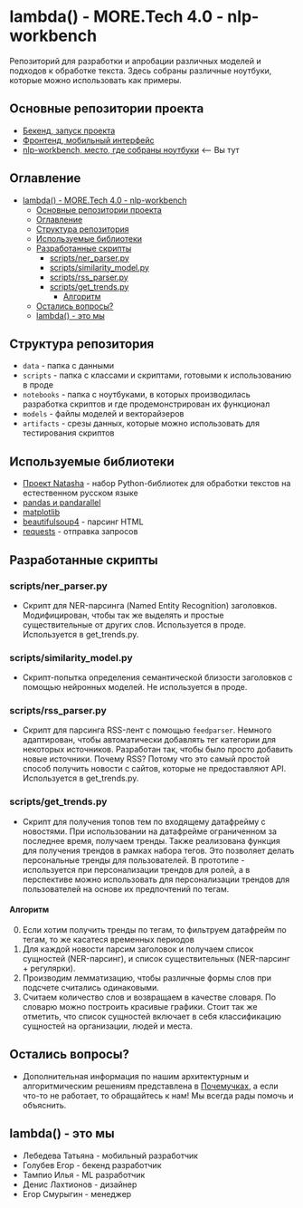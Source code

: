 # lambda() -  MORE.Tech 4.0 - nlp-workbench

Репозиторий для разработки и апробации различных моделей и подходов к обработке текста. Здесь собраны различные ноутбуки, которые можно использовать как примеры.

<!-- Для функциональной части проекта обратитесь к репозиторию [бекенда](). -->

## Основные репозитории проекта

- [Бекенд, запуск проекта](https://github.com/LambdaVTB/backend-bundle)
- [Фронтенд, мобильный интерфейс](https://github.com/LambdaVTB/flutter-frontend)
- [nlp-workbench, место, где собраны ноутбуки](https://github.com/LambdaVTB/nlp-workbench) <-- Вы тут

## Оглавление

- [lambda() -  MORE.Tech 4.0 - nlp-workbench](#lambda----moretech-40---nlp-workbench)
  - [Основные репозитории проекта](#основные-репозитории-проекта)
  - [Оглавление](#оглавление)
  - [Структура репозитория](#структура-репозитория)
  - [Используемые библиотеки](#используемые-библиотеки)
  - [Разработанные скрипты](#разработанные-скрипты)
    - [scripts/ner_parser.py](#scriptsner_parserpy)
    - [scripts/similarity_model.py](#scriptssimilarity_modelpy)
    - [scripts/rss_parser.py](#scriptsrss_parserpy)
    - [scripts/get_trends.py](#scriptsget_trendspy)
      - [Алгоритм](#алгоритм)
  - [Остались вопросы?](#остались-вопросы)
  - [lambda() - это мы](#lambda---это-мы)

## Структура репозитория

- `data` - папка с данными
- `scripts` - папка с классами и скриптами, готовыми к использованию в проде
- `notebooks` - папка с ноутбуками, в которых производилась разработка скриптов и где продемонстрирован их функционал
- `models` - файлы моделей и векторайзеров
- `artifacts` - срезы данных, которые можно использовать для тестирования скриптов

## Используемые библиотеки

- [Проект Natasha](https://natasha.github.io/) - набор Python-библиотек для обработки текстов на естественном русском языке
- [pandas и pandarallel](https://pandas.pydata.org/)
- [matplotlib](https://matplotlib.org/)
- [beautifulsoup4](https://www.crummy.com/software/BeautifulSoup/bs4/doc/) - парсинг HTML
- [requests](https://requests.readthedocs.io/en/master/) - отправка запросов

## Разработанные скрипты

### scripts/ner_parser.py

- Скрипт для NER-парсинга (Named Entity Recognition) заголовков. Модифицирован, чтобы так же выделять и простые существительные от других слов. Используется в проде. Используется в get_trends.py.

### scripts/similarity_model.py

- Скрипт-попытка определения семантической близости заголовков с помощью нейронных моделей. Не используется в проде.

### scripts/rss_parser.py

- Скрипт для парсинга RSS-лент с помощью `feedparser`. Немного адаптирован, чтобы автоматически добавлять тег категории для некоторых источников. Разработан так, чтобы было просто добавить новые источники. Почему RSS? Потому что это самый простой способ получить новости с сайтов, которые не предоставляют API. Используется в get_trends.py.

### scripts/get_trends.py

- Скрипт для получения топов тем по входящему датафрейму с новостями. При использовании на датафрейме ограниченном за последнее время, получаем тренды. Также реализована функция для получения трендов в рамках
набора тегов. Это позволяет делать персональные тренды для пользователей. В прототипе - используется при персонализации трендов для ролей, а в перспективе можно использовать для персонализации трендов для пользователей на основе их предпочтений по тегам.

#### Алгоритм

0. Если хотим получить тренды по тегам, то фильтруем датафрейм по тегам, то же касатеся временных периодов
1. Для каждой новости парсим заголовок и получаем список сущностей (NER-парсинг), и список существительных (NER-парсинг + регулярки).
2. Производим лемматизацию, чтобы различные формы слов при подсчете считались одинаковыми.
3. Считаем количество слов и возвращаем в качестве словаря. По словарю можно построить красивые графики. Стоит так же отметить, что список сущностей включает в себя классификацию сущностей на организации, людей и места.

<!-- 3. Считаем TF-IDF для каждого слова в каждой новости. -->
<!-- 4. Отбрасываем слова, которые встречаются во всех новостях (по умолчанию, можно настроить). -->

## Остались вопросы?

- Дополнительная информация по нашим архитектурным и алгоритмическим решениям представлена в [Почемучках](README_whys.md), а если что-то не работает, то обращайтесь к нам! Мы всегда рады помочь и объяснить.

## lambda() - это мы

- Лебедева Татьяна - мобильный разработчик
- Голубев Егор - бекенд разработчик
- Тампио Илья - ML разработчик
- Денис Лахтионов - дизайнер
- Егор Смурыгин - менеджер
